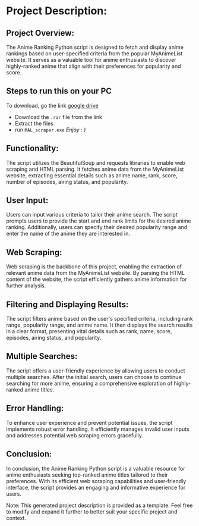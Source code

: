 # Project Description:

## Project Overview:
The Anime Ranking Python script is designed to fetch and display anime rankings based on user-specified criteria from the popular MyAnimeList website. It serves as a valuable tool for anime enthusiasts to discover highly-ranked anime that align with their preferences for popularity and score.

## Steps to run this on your PC
To download, go the link [google drive](https://drive.google.com/file/d/1kZlGqCRGKylASHRd7W9VDq6BnvWq11s7/view?usp=sharing)
- Download the `.rar` file from the link
- Extract the files
- run `MAL_scraper.exe`
_Enjoy : )_

## Functionality:
The script utilizes the BeautifulSoup and requests libraries to enable web scraping and HTML parsing. It fetches anime data from the MyAnimeList website, extracting essential details such as anime name, rank, score, number of episodes, airing status, and popularity.

## User Input:
Users can input various criteria to tailor their anime search. The script prompts users to provide the start and end rank limits for the desired anime ranking. Additionally, users can specify their desired popularity range and enter the name of the anime they are interested in.

## Web Scraping:
Web scraping is the backbone of this project, enabling the extraction of relevant anime data from the MyAnimeList website. By parsing the HTML content of the website, the script efficiently gathers anime information for further analysis.

## Filtering and Displaying Results:
The script filters anime based on the user's specified criteria, including rank range, popularity range, and anime name. It then displays the search results in a clear format, presenting vital details such as rank, name, score, episodes, airing status, and popularity.

## Multiple Searches:
The script offers a user-friendly experience by allowing users to conduct multiple searches. After the initial search, users can choose to continue searching for more anime, ensuring a comprehensive exploration of highly-ranked anime titles.

## Error Handling:
To enhance user experience and prevent potential issues, the script implements robust error handling. It efficiently manages invalid user inputs and addresses potential web scraping errors gracefully.

## Conclusion:
In conclusion, the Anime Ranking Python script is a valuable resource for anime enthusiasts seeking top-ranked anime titles tailored to their preferences. With its efficient web scraping capabilities and user-friendly interface, the script provides an engaging and informative experience for users.

Note: This generated project description is provided as a template. Feel free to modify and expand it further to better suit your specific project and context.
